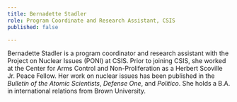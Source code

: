 ```yaml
---
title: Bernadette Stadler
role: Program Coordinate and Research Assistant, CSIS
published: false

---
```

Bernadette Stadler is a program coordinator and research assistant with the Project on Nuclear Issues (PONI) at CSIS. Prior to joining CSIS, she worked at the Center for Arms Control and Non-Proliferation as a Herbert Scoville Jr. Peace Fellow. Her work on nuclear issues has been published in the _Bulletin of the Atomic Scientists_, _Defense One_, and _Politico_. She holds a B.A. in international relations from Brown University.